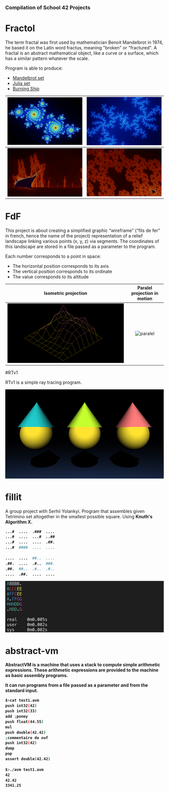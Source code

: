 ### Compilation of School 42 Projects

# Fractol

The term fractal was first used by mathematician Benoit Mandelbrot in 1974, he based it on the Latin word fractus, meaning "broken" or "fractured".
A fractal is an abstract mathematical object, like a curve or a surface, which has a similar pattern whatever the scale.

Program is able to produce:
- [Mandelbrot set](https://en.wikipedia.org/wiki/Mandelbrot_set)
- [Julia set](https://en.wikipedia.org/wiki/Julia_set)
- [Burning Ship](https://en.wikipedia.org/wiki/Burning_Ship_fractal)

![julia](https://github.com/vrudyka/school-42/blob/main/fractol/screenshots/fractal3.png) | ![julia](https://github.com/vrudyka/school-42/blob/main/fractol/screenshots/fractal0.png)
:-------------------------:|:-------------------------:
![burning](https://github.com/vrudyka/school-42/blob/main/fractol/screenshots/fractal4.png) | ![burning](https://github.com/vrudyka/school-42/blob/main/fractol/screenshots/fractal2.png)


# FdF

This project is about creating a simplified graphic “wireframe” (“fils de fer” in french,
hence the name of the project) representation of a relief landscape linking various points
(x, y, z) via segments. The coordinates of this landscape are stored in a file passed as
a parameter to the program.

Each number corresponds to a point in space:
- The horizontal position corresponds to its axis
- The vertical position corresponds to its ordinate
- The value corresponds to its altitude

| Isometric projection | Paralel projection in motion |
:-----------------------:|:-------------------------:
![iso](https://github.com/vrudyka/school-42/blob/main/fdf/img/elem.png) | ![paralel](https://github.com/vrudyka/school-42/blob/main/fdf/img/anim.gif)

#RTv1

RTv1 is a simple ray tracing program.

![gnomes](https://github.com/vrudyka/school-42/blob/main/RTv1/img/gnomes.png) 

# fillit

A group project with Serhii Yolankyi.
Program that assembles given Tetrimino set altogether in the smallest possible square. Using <b>Knuth's Algorithm X<b/>.

```bash
...#  ....  .###  ....
...#  ....  ...#  ..##
...#  ....  ....  .##.
...#  ####  ....  ....

....  ....  ##..  ....
.##.  ....  .#..  ###.
.##.  ##..  .#..  .#..
....  .##.  ....  ....
```

![speed](https://github.com/vrudyka/school-42/blob/main/fillit/screenshot.png)


# abstract-vm
  
AbstractVM is a machine that uses a stack to compute simple arithmetic expressions.
These arithmetic expressions are provided to the machine as basic assembly programs.

It can run programs from a file passed as a parameter and from the standard input.

```bash
$>cat test1.avm
push int32(42)
push int32(33)
add ;poney
push float(44.55)
mul
push double(42.42)
;commentaire de ouf
push int32(42)
dump
pop
assert double(42.42)

$>./avm test1.avm 
42
42.42
3341.25
```
